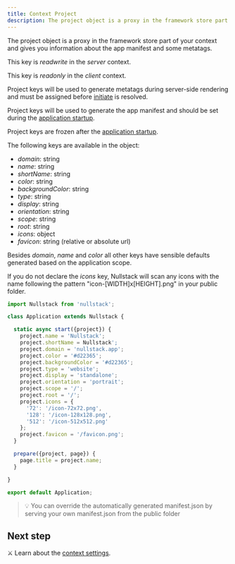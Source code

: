 ```yaml
---
title: Context Project
description: The project object is a proxy in the framework store part of your context and gives you information about the app manifest and some metatags
---
```


The project object is a proxy in the framework store part of your context and gives you information about the app manifest and some metatags.

This key is *readwrite* in the *server* context.

This key is *readonly* in the *client* context.

Project keys will be used to generate metatags during server-side rendering and must be assigned before [initiate](/full-stack-lifecycle) is resolved.

Project keys will be used to generate the app manifest and should be set during the [application startup](/application-startup).

Project keys are frozen after the [application startup](/application-startup).

The following keys are available in the object:

- *domain*: string
- *name*: string
- *shortName*: string
- *color*: string
- *backgroundColor*: string
- *type*: string
- *display*: string
- *orientation*: string
- *scope*: string
- *root*: string
- *icons*: object
- *favicon*: string (relative or absolute url)

Besides *domain*, *name* and *color* all other keys have sensible defaults generated based on the application scope.

If you do not declare the *icons* key, Nullstack will scan any icons with the name following the pattern "icon-[WIDTH]x[HEIGHT].png" in your public folder.

```jsx
import Nullstack from 'nullstack';

class Application extends Nullstack {

  static async start({project}) {
    project.name = 'Nullstack';
    project.shortName = Nullstack';
    project.domain = 'nullstack.app';
    project.color = '#d22365';
    project.backgroundColor = '#d22365';
    project.type = 'website';
    project.display = 'standalone';
    project.orientation = 'portrait';
    project.scope = '/';
    project.root = '/';
    project.icons = {
      '72': '/icon-72x72.png',
      '128': '/icon-128x128.png',
      '512': '/icon-512x512.png'
    };
    project.favicon = '/favicon.png';
  }

  prepare({project, page}) {
    page.title = project.name;
  }

}

export default Application;
```

> 💡 You can override the automatically generated manifest.json by serving your own manifest.json from the public folder

## Next step

⚔ Learn about the [context settings](/context-settings).